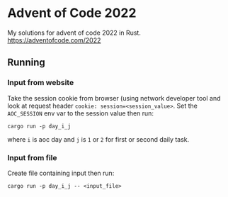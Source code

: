# Advent of Code 2022
My solutions for advent of code 2022 in Rust.
https://adventofcode.com/2022 

## Running

### Input from website
Take the session cookie from browser (using network developer tool and look at request header `cookie: session=<session_value>`.
Set the `AOC_SESSION` env var to the session value then run:
```
cargo run -p day_i_j
```
where `i` is aoc day and `j` is `1` or `2` for first or second daily task.

### Input from file
Create file containing input then run:
```
cargo run -p day_i_j -- <input_file>
```


